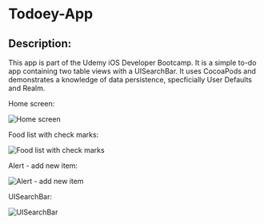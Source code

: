 # Todoey-App

## Description:
This app is part of the Udemy iOS Developer Bootcamp. It is a simple to-do app containing two table views with a UISearchBar. It uses CocoaPods and demonstrates a knowledge of data persistence, specficially User Defaults and Realm.

Home screen:

![Home screen](https://user-images.githubusercontent.com/120228798/228942829-e0e9d0d8-9293-4d72-a321-d6ac07742edc.png)

Food list with check marks:

![Food list with check marks](https://user-images.githubusercontent.com/120228798/228942997-934918f3-f190-41ca-90dc-46f8dc31bc62.png)

Alert - add new item:

![Alert - add new item](https://user-images.githubusercontent.com/120228798/228943143-a487eced-6244-4009-81cc-8cbb5d7277b8.png)

UISearchBar:

![UISearchBar](https://user-images.githubusercontent.com/120228798/228943264-9ceb6ab5-4f94-4c8b-9a31-48729271d85e.png)
